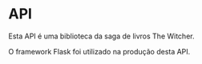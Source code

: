 
# API

Esta API é uma biblioteca da saga de livros The Witcher.

O framework Flask foi utilizado na produção desta API.